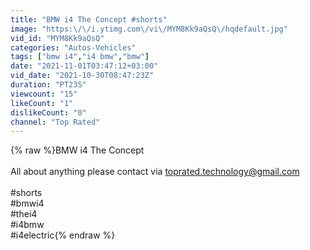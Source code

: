 ```yaml
---
title: "BMW i4 The Concept #shorts"
image: "https:\/\/i.ytimg.com\/vi\/MYM8Kk9aQsQ\/hqdefault.jpg"
vid_id: "MYM8Kk9aQsQ"
categories: "Autos-Vehicles"
tags: ["bmw i4","i4 bmw","bmw"]
date: "2021-11-01T03:47:12+03:00"
vid_date: "2021-10-30T08:47:23Z"
duration: "PT23S"
viewcount: "15"
likeCount: "1"
dislikeCount: "0"
channel: "Top Rated"
---
```

{% raw %}BMW i4 The Concept<br /><br />All about anything please contact via toprated.technology@gmail.com<br /><br />#shorts<br />#bmwi4<br />#thei4<br />#i4bmw<br />#i4electric{% endraw %}
